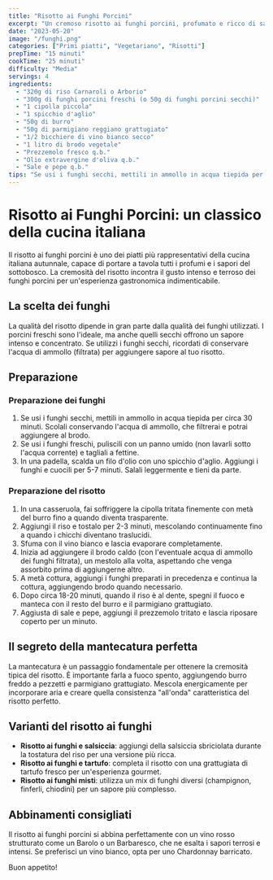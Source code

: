 ```yaml
---
title: "Risotto ai Funghi Porcini"
excerpt: "Un cremoso risotto ai funghi porcini, profumato e ricco di sapore. Un primo piatto che porta in tavola tutto il profumo del sottobosco."
date: "2023-05-20"
image: "/funghi.png"
categories: ["Primi piatti", "Vegetariano", "Risotti"]
prepTime: "15 minuti"
cookTime: "25 minuti"
difficulty: "Media"
servings: 4
ingredients:
  - "320g di riso Carnaroli o Arborio"
  - "300g di funghi porcini freschi (o 50g di funghi porcini secchi)"
  - "1 cipolla piccola"
  - "1 spicchio d'aglio"
  - "50g di burro"
  - "50g di parmigiano reggiano grattugiato"
  - "1/2 bicchiere di vino bianco secco"
  - "1 litro di brodo vegetale"
  - "Prezzemolo fresco q.b."
  - "Olio extravergine d'oliva q.b."
  - "Sale e pepe q.b."
tips: "Se usi i funghi secchi, mettili in ammollo in acqua tiepida per almeno 30 minuti prima di utilizzarli. Conserva l'acqua di ammollo, filtrata con un colino a maglie strette, per aggiungerla al brodo e intensificare il sapore dei funghi."
---
```


# Risotto ai Funghi Porcini: un classico della cucina italiana

Il risotto ai funghi porcini è uno dei piatti più rappresentativi della cucina italiana autunnale, capace di portare a tavola tutti i profumi e i sapori del sottobosco. La cremosità del risotto incontra il gusto intenso e terroso dei funghi porcini per un'esperienza gastronomica indimenticabile.

## La scelta dei funghi

La qualità del risotto dipende in gran parte dalla qualità dei funghi utilizzati. I porcini freschi sono l'ideale, ma anche quelli secchi offrono un sapore intenso e concentrato. Se utilizzi i funghi secchi, ricordati di conservare l'acqua di ammollo (filtrata) per aggiungere sapore al tuo risotto.

## Preparazione

### Preparazione dei funghi

1. Se usi i funghi secchi, mettili in ammollo in acqua tiepida per circa 30 minuti. Scolali conservando l'acqua di ammollo, che filtrerai e potrai aggiungere al brodo.
2. Se usi i funghi freschi, puliscili con un panno umido (non lavarli sotto l'acqua corrente) e tagliali a fettine.
3. In una padella, scalda un filo d'olio con uno spicchio d'aglio. Aggiungi i funghi e cuocili per 5-7 minuti. Salali leggermente e tieni da parte.

### Preparazione del risotto

1. In una casseruola, fai soffriggere la cipolla tritata finemente con metà del burro fino a quando diventa trasparente.
2. Aggiungi il riso e tostalo per 2-3 minuti, mescolando continuamente fino a quando i chicchi diventano traslucidi.
3. Sfuma con il vino bianco e lascia evaporare completamente.
4. Inizia ad aggiungere il brodo caldo (con l'eventuale acqua di ammollo dei funghi filtrata), un mestolo alla volta, aspettando che venga assorbito prima di aggiungerne altro.
5. A metà cottura, aggiungi i funghi preparati in precedenza e continua la cottura, aggiungendo brodo quando necessario.
6. Dopo circa 18-20 minuti, quando il riso è al dente, spegni il fuoco e manteca con il resto del burro e il parmigiano grattugiato.
7. Aggiusta di sale e pepe, aggiungi il prezzemolo tritato e lascia riposare coperto per un minuto.

## Il segreto della mantecatura perfetta

La mantecatura è un passaggio fondamentale per ottenere la cremosità tipica del risotto. È importante farla a fuoco spento, aggiungendo burro freddo a pezzetti e parmigiano grattugiato. Mescola energicamente per incorporare aria e creare quella consistenza "all'onda" caratteristica del risotto perfetto.

## Varianti del risotto ai funghi

- **Risotto ai funghi e salsiccia**: aggiungi della salsiccia sbriciolata durante la tostatura del riso per una versione più ricca.
- **Risotto ai funghi e tartufo**: completa il risotto con una grattugiata di tartufo fresco per un'esperienza gourmet.
- **Risotto ai funghi misti**: utilizza un mix di funghi diversi (champignon, finferli, chiodini) per un sapore più complesso.

## Abbinamenti consigliati

Il risotto ai funghi porcini si abbina perfettamente con un vino rosso strutturato come un Barolo o un Barbaresco, che ne esalta i sapori terrosi e intensi. Se preferisci un vino bianco, opta per uno Chardonnay barricato.

Buon appetito!
